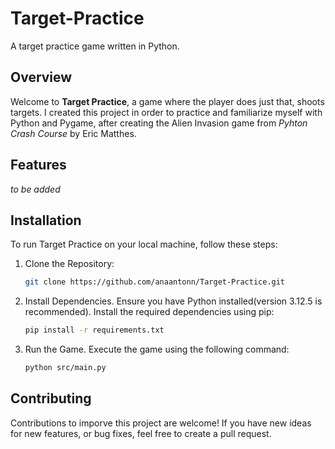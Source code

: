# Target-Practice

A target practice game written in Python.

## Overview

Welcome to **Target Practice**, a game where the player does just that, shoots
targets.
I created this project in order to practice and familiarize myself with Python
and Pygame, after creating the Alien Invasion game from *Pyhton Crash Course*
by Eric Matthes.

## Features

*to be added*

## Installation

To run Target Practice on your local machine, follow these steps:

1. Clone the Repository:

    ```bash
    git clone https://github.com/anaantonn/Target-Practice.git
    ```

2. Install Dependencies. Ensure you have Python installed(version 3.12.5 is recommended).
Install the required dependencies using pip:

    ```bash
    pip install -r requirements.txt
    ```

3. Run the Game. Execute the game using the following command:

    ```bash
    python src/main.py
    ```

## Contributing

Contributions to imporve this project are welcome! If you have new ideas for
new features, or bug fixes, feel free to create a pull request.
